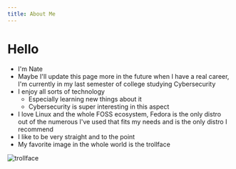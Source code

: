 ```yaml
---
title: About Me
---
```


# Hello

- I'm Nate
- Maybe I'll update this page more in the future when I have a real career, I'm currently in my last semester of college studying Cybersecurity 
- I enjoy all sorts of technology
    - Especially learning new things about it
    - Cybersecurity is super interesting in this aspect
- I love Linux and the whole FOSS ecosystem, Fedora is the only distro out of the numerous I've used that fits my needs and is the only distro I recommend
- I like to be very straight and to the point
- My favorite image in the whole world is the trollface

![trollface](https://upload.wikimedia.org/wikipedia/en/7/73/Trollface.png)
